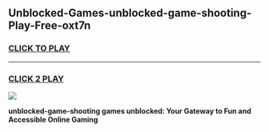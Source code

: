 
## Unblocked-Games-unblocked-game-shooting-Play-Free-oxt7n
<h3>
<a href="https://premium76.site?title=unblocked-game-shooting&ref=18A1">CLICK TO PLAY</a></h3>
<hr>

<h3>
<a href="https://premium76.site?title=unblocked-game-shooting&ref=18A1">CLICK 2 PLAY</a>
  
</h3>

<a href="https://premium76.site?title=unblocked-game-shooting&ref=18A1"><img src="https://clearcache.store/games.png"></a>


**unblocked-game-shooting games unblocked: Your Gateway to Fun and Accessible Online Gaming**
